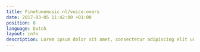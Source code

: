 ```yaml
---
title: Finetunemusic.nl/voice-overs
date: 2017-03-05 11:42:00 +01:00
position: 8
language: Dutch
layout: info
description: Lorem ipsum dolor sit amet, consectetur adipiscing elit unde omnis.
---
```

